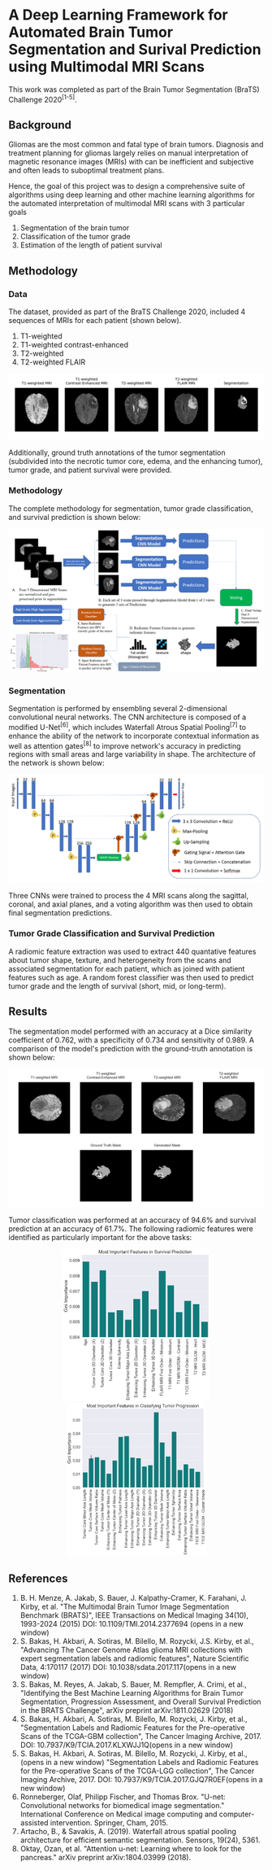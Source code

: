 # A Deep Learning Framework for Automated Brain Tumor Segmentation and Surival Prediction using Multimodal MRI Scans

This work was completed as part of the Brain Tumor Segmentation (BraTS) Challenge 2020<sup>[1-5]</sup>.

## Background
Gliomas are the most common and fatal type of brain tumors. Diagnosis and treatment planning for gliomas largely relies on manual interpretation of magnetic resonance images (MRIs) with can be inefficient and subjective and often leads to suboptimal treatment plans. 

Hence, the goal of this project was to design a comprehensive suite of algorithms using deep learning and other machine learning algorithms for the automated interpretation of multimodal MRI scans with 3 particular goals
1. Segmentation of the brain tumor
2. Classification of the tumor grade
3. Estimation of the length of patient survival

## Methodology
### Data
The dataset, provided as part of the BraTS Challenge 2020, included 4 sequences of MRIs for each patient (shown below).
1. T1-weighted
2. T1-weighted contrast-enhanced
3. T2-weighted
4. T2-weighted FLAIR

![glioma](imgs/glioma.png)

 Additionally, ground truth annotations of the tumor segmentation (subdivided into the necrotic tumor core, edema, and the enhancing tumor), tumor grade, and patient survival were provided.

### Methodology

 The complete methodology for segmentation, tumor grade classification, and survival prediction is shown below:
 
 ![methodology](imgs/methodology.png)

### Segmentation

Segmentation is performed by ensembling several 2-dimensional convolutional neural networks. The CNN architecture is composed of a modified U-Net<sup>[6]</sup>, which includes Waterfall Atrous Spatial Pooling<sup>[7]</sup> to enhance the ability of the network to incorporate contextual information as well as attention gates<sup>[8]</sup> to improve network's accuracy in predicting regions with small areas and large variability in shape. The architecture of the network is shown below:

![architecture](imgs/architecture.png)

Three CNNs were trained to process the 4 MRI scans along the sagittal, coronal, and axial planes, and a voting algorithm was then used to obtain final segmentation predictions.

### Tumor Grade Classification and Survival Prediction

A radiomic feature extraction was used to extract 440 quantative features about tumor shape, texture, and heterogeneity from the scans and associated segmentation for each patient, which as joined with patient features such as age. A random forest classifier was then used to predict tumor grade and the length of survival (short, mid, or long-term).

## Results

The segmentation model performed with an accuracy at a Dice similarity coefficient of 0.762, with a specificity of 0.734 and sensitivity of 0.989. A comparison of the model's prediction with the ground-truth annotation is shown below:

![predictions](imgs/predictions.png)

Tumor classification was performed at an accuracy of 94.6% and survival prediction at an accuracy of 61.7%. The following radiomic features were identified as particularly important for the above tasks:

<p align="middle">
  <img src="imgs/survivalprediction.png" height=300 />
  <img src="imgs/tumorclassification.png" height=300 /> 
</p>

## References

1. B. H. Menze, A. Jakab, S. Bauer, J. Kalpathy-Cramer, K. Farahani, J. Kirby, et al. "The Multimodal Brain Tumor Image Segmentation Benchmark (BRATS)", IEEE Transactions on Medical Imaging 34(10), 1993-2024 (2015) DOI: 10.1109/TMI.2014.2377694 (opens in a new window)
2. S. Bakas, H. Akbari, A. Sotiras, M. Bilello, M. Rozycki, J.S. Kirby, et al., "Advancing The Cancer Genome Atlas glioma MRI collections with expert segmentation labels and radiomic features", Nature Scientific Data, 4:170117 (2017) DOI: 10.1038/sdata.2017.117(opens in a new window)
3. S. Bakas, M. Reyes, A. Jakab, S. Bauer, M. Rempfler, A. Crimi, et al., "Identifying the Best Machine Learning Algorithms for Brain Tumor Segmentation, Progression Assessment, and Overall Survival Prediction in the BRATS Challenge", arXiv preprint arXiv:1811.02629 (2018)
4. S. Bakas, H. Akbari, A. Sotiras, M. Bilello, M. Rozycki, J. Kirby, et al., "Segmentation Labels and Radiomic Features for the Pre-operative Scans of the TCGA-GBM collection", The Cancer Imaging Archive, 2017. DOI: 10.7937/K9/TCIA.2017.KLXWJJ1Q(opens in a new window)
5. S. Bakas, H. Akbari, A. Sotiras, M. Bilello, M. Rozycki, J. Kirby, et al.,(opens in a new window) "Segmentation Labels and Radiomic Features for the Pre-operative Scans of the TCGA-LGG collection", The Cancer Imaging Archive, 2017. DOI: 10.7937/K9/TCIA.2017.GJQ7R0EF(opens in a new window)
6.	Ronneberger, Olaf, Philipp Fischer, and Thomas Brox. "U-net: Convolutional networks for biomedical image segmentation." International Conference on Medical image computing and computer-assisted intervention. Springer, Cham, 2015.
7. Artacho, B., & Savakis, A. (2019). Waterfall atrous spatial pooling architecture for efficient semantic segmentation. Sensors, 19(24), 5361.
8. Oktay, Ozan, et al. "Attention u-net: Learning where to look for the pancreas." arXiv preprint arXiv:1804.03999 (2018).
